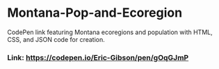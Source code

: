 # Montana-Pop-and-Ecoregion

CodePen link featuring Montana ecoregions and population with HTML, CSS, and JSON code for creation.

### Link: https://codepen.io/Eric-Gibson/pen/gOqGJmP
